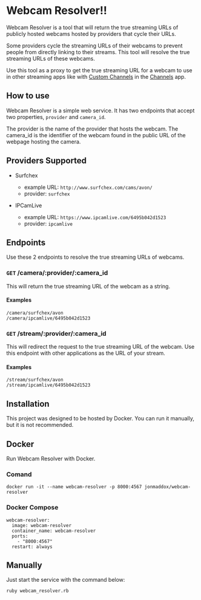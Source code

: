 # Webcam Resolver!!

Webcam Resolver is a tool that will return the true streaming URLs of publicly hosted webcams hosted by providers that cycle their URLs.

Some providers cycle the streaming URLs of their webcams to prevent people from directly linking to their streams. This tool will resolve the true streaming URLs of these webcams.

Use this tool as a proxy to get the true streaming URL for a webcam to use in other streaming apps like with [Custom Channels](https://getchannels.com/custom-channels/) in the [Channels](https://getchannels.com) app.

## How to use

Webcam Resolver is a simple web service. It has two endpoints that accept two properties, `provider` and `camera_id`.

The provider is the name of the provider that hosts the webcam. The camera_id is the identifier of the webcam found in the public URL of the webpage hosting the camera.

## Providers Supported

- Surfchex
  - example URL: `http://www.surfchex.com/cams/avon/`
  - provider: `surfchex`
- IPCamLive

  - example URL: `https://www.ipcamlive.com/6495b042d1523`
  - provider: `ipcamlive`

## Endpoints

Use these 2 endpoints to resolve the true streaming URLs of webcams.

### `GET` /camera/:provider/:camera_id

This will return the true streaming URL of the webcam as a string.

#### Examples

    /camera/surfchex/avon
    /camera/ipcamlive/6495b042d1523

### `GET` /stream/:provider/:camera_id

This will redirect the request to the true streaming URL of the webcam. Use this endpoint with other applications as the URL of your stream.

#### Examples

    /stream/surfchex/avon
    /stream/ipcamlive/6495b042d1523

## Installation

This project was designed to be hosted by Docker. You can run it manually, but it is not recommended.

## Docker

Run Webcam Resolver with Docker.

### Comand

    docker run -it --name webcam-resolver -p 8000:4567 jonmaddox/webcam-resolver

### Docker Compose

```
webcam-resolver:
  image: webcam-resolver
  container_name: webcam-resolver
  ports:
    - "8000:4567"
  restart: always
```

## Manually

Just start the service with the command below:

`ruby webcam_resolver.rb`
